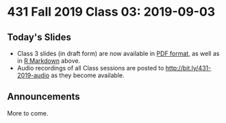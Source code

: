 # 431 Fall 2019 Class 03: 2019-09-03

## Today's Slides

- Class 3 slides (in draft form) are now available in [PDF format](https://github.com/THOMASELOVE/2019-431/blob/master/CLASSES/CLASS03/431_class-03-slides_2019.pdf), as well as in [R Markdown](https://github.com/THOMASELOVE/2019-431/blob/master/CLASSES/CLASS03/431_class-03-slides_2019.Rmd) above.
- Audio recordings of all Class sessions are posted to http://bit.ly/431-2019-audio as they become available.

## Announcements

More to come.
